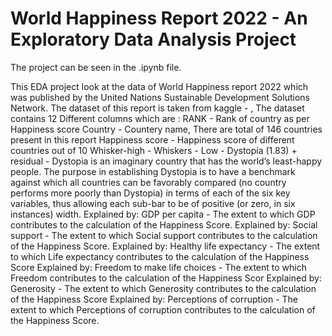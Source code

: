 # World Happiness Report 2022 - An Exploratory Data Analysis Project

The project can be seen in the .ipynb file.

This EDA project look at the data of World Happiness report 2022 which was published by the United Nations Sustainable Development Solutions Network. The dataset of this report is taken from kaggle - , The dataset contains 12 Different columns which are : 
RANK - Rank of country as per Happiness score
Country - Countery name, There are total of 146 countries present in this report
Happiness score	- Happiness score of different countries out of 10
Whisker-high - 
Whiskers - Low - 
Dystopia (1.83) + residual - Dystopia is an imaginary country that has the world’s least-happy people. The purpose in establishing Dystopia is to have a benchmark against which all countries can be favorably compared (no country performs more poorly than Dystopia) in terms of each of the six key variables, thus allowing each sub-bar to be of positive (or zero, in six instances) width.
Explained by: GDP per capita - The extent to which GDP contributes to the calculation of the Happiness Score.
Explained by: Social support - The extent to which Social support contributes to the calculation of the Happiness Score.
Explained by: Healthy life expectancy - The extent to which Life expectancy contributes to the calculation of the Happiness Score
Explained by: Freedom to make life choices - The extent to which Freedom contributes to the calculation of the Happiness Scor
Explained by: Generosity - The extent to which Generosity contributes to the calculation of the Happiness Score
Explained by: Perceptions of corruption - The extent to which Perceptions of corruption contributes to the calculation of the Happiness Score.

